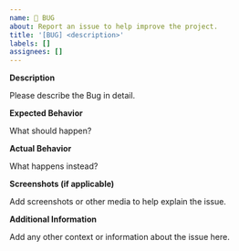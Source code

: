 ```yaml
---
name: 🐛 BUG
about: Report an issue to help improve the project.
title: '[BUG] <description>'
labels: []
assignees: []
---
```


**Description**

Please describe the Bug in detail.

**Expected Behavior**

What should happen?

**Actual Behavior**

What happens instead?

**Screenshots (if applicable)**

Add screenshots or other media to help explain the issue.

**Additional Information**

Add any other context or information about the issue here.